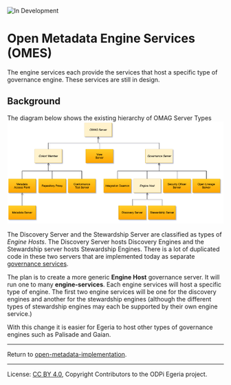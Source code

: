 <!-- SPDX-License-Identifier: CC-BY-4.0 -->
<!-- Copyright Contributors to the ODPi Egeria project. -->


![In Development](../../open-metadata-publication/website/images/egeria-content-status-in-development.png#pagewidth)

# Open Metadata Engine Services (OMES)

The engine services each provide the services that host a specific
type of governance engine.  These services are still in design.

## Background

The diagram below shows the existing hierarchy of OMAG Server Types
![OMAG Server Types](../admin-services/docs/concepts/types-of-omag-servers.png)

The Discovery Server and the Stewardship Server are classified as types of
*Engine Hosts*.  The Discovery Server hosts Discovery Engines and the
Stewardship server hosts Stewardship Engines.
There is a lot of duplicated code in these two servers that are
implemented today as separate [governance services](../governance-servers).

The plan is to create a more generic **Engine Host** governance server.
It will run one to many **engine-services**.  Each engine services will
host a specific type of engine.  The first two engine services will be
one for the discovery engines and another for the stewardship engines
(although the different types of stewardship engines may each be supported by
their own engine service.)

With this change it is easier for Egeria to host other types of governance engines
such as Palisade and Gaian.

----
Return to [open-metadata-implementation](..).

----
License: [CC BY 4.0](https://creativecommons.org/licenses/by/4.0/),
Copyright Contributors to the ODPi Egeria project.
